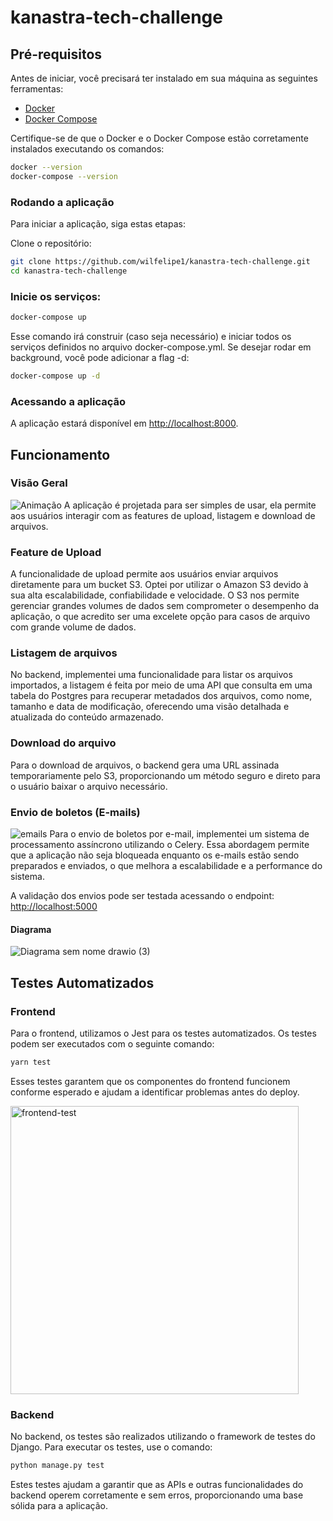 # kanastra-tech-challenge

## Pré-requisitos
Antes de iniciar, você precisará ter instalado em sua máquina as seguintes ferramentas:
- [Docker](https://www.docker.com/get-started)
- [Docker Compose](https://docs.docker.com/compose/install/)

Certifique-se de que o Docker e o Docker Compose estão corretamente instalados executando os comandos:
```bash
docker --version
docker-compose --version
```

### Rodando a aplicação
Para iniciar a aplicação, siga estas etapas:

Clone o repositório:
```bash
git clone https://github.com/wilfelipe1/kanastra-tech-challenge.git
cd kanastra-tech-challenge
```

### Inicie os serviços:
```bash
docker-compose up
```
Esse comando irá construir (caso seja necessário) e iniciar todos os serviços definidos no arquivo docker-compose.yml. Se desejar rodar em background, você pode adicionar a flag -d:
```bash
docker-compose up -d
```
### Acessando a aplicação
A aplicação estará disponível em [http://localhost:8000](http://localhost:8000).

## Funcionamento
### Visão Geral
![Animação](https://github.com/wilfelipe1/kanastra-tech-challenge/assets/111328615/d2e680cf-40c7-4f66-b87a-e14de5d29a4c)
A aplicação é projetada para ser simples de usar, ela permite aos usuários interagir com as features de upload, listagem e download de arquivos.

### Feature de Upload
A funcionalidade de upload permite aos usuários enviar arquivos diretamente para um bucket S3. Optei por utilizar o Amazon S3 devido à sua alta escalabilidade, confiabilidade e velocidade. O S3 nos permite gerenciar grandes volumes de dados sem comprometer o desempenho da aplicação, o que acredito ser uma excelete opção para casos de arquivo com grande volume de dados.

### Listagem de arquivos
No backend, implementei uma funcionalidade para listar os arquivos importados, a listagem é feita por meio de uma API que consulta em uma tabela do Postgres para recuperar metadados dos arquivos, como nome, tamanho e data de modificação, oferecendo uma visão detalhada e atualizada do conteúdo armazenado.

### Download do arquivo
Para o download de arquivos, o backend gera uma URL assinada temporariamente pelo S3, proporcionando um método seguro e direto para o usuário baixar o arquivo necessário.

### Envio de boletos (E-mails)
![emails](https://github.com/wilfelipe1/kanastra-tech-challenge/assets/111328615/3ff6ee95-1c1c-4d86-84e3-c22e481ba6dc)
Para o envio de boletos por e-mail, implementei um sistema de processamento assíncrono utilizando o Celery. Essa abordagem permite que a aplicação não seja bloqueada enquanto os e-mails estão sendo preparados e enviados, o que melhora a escalabilidade e a performance do sistema.

A validação dos envios pode ser testada acessando o endpoint: [http://localhost:5000](http://localhost:5000)

#### Diagrama
![Diagrama sem nome drawio (3)](https://github.com/wilfelipe1/kanastra-tech-challenge/assets/111328615/9960cd6b-1176-469c-b5ed-f17e875f21dc)


## Testes Automatizados
### Frontend

Para o frontend, utilizamos o Jest para os testes automatizados. Os testes podem ser executados com o seguinte comando:

```bash
yarn test
```
Esses testes garantem que os componentes do frontend funcionem conforme esperado e ajudam a identificar problemas antes do deploy.

<img width="461" alt="frontend-test" src="https://github.com/wilfelipe1/kanastra-tech-challenge/assets/111328615/0c8722aa-3dde-46e4-9938-39a2ca471245">

### Backend
No backend, os testes são realizados utilizando o framework de testes do Django. Para executar os testes, use o comando:

```bash
python manage.py test
```
Estes testes ajudam a garantir que as APIs e outras funcionalidades do backend operem corretamente e sem erros, proporcionando uma base sólida para a aplicação.
